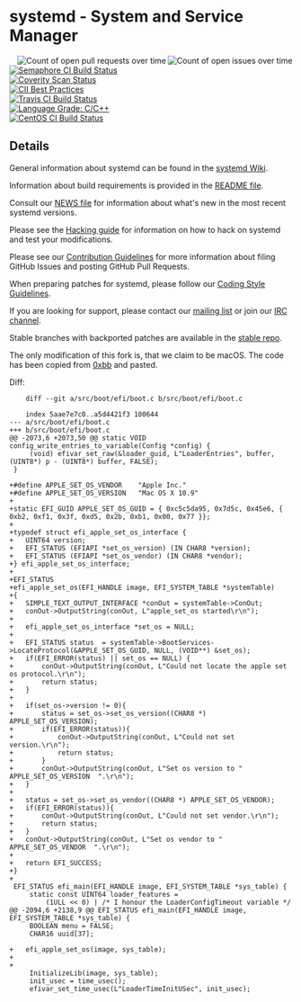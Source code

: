 # systemd - System and Service Manager

<a href="https://in.waw.pl/systemd-github-state/systemd-systemd-issues.svg"><img align="right" src="https://in.waw.pl/systemd-github-state/systemd-systemd-issues-small.svg" alt="Count of open issues over time"></a>
<a href="https://in.waw.pl/systemd-github-state/systemd-systemd-pull-requests.svg"><img align="right" src="https://in.waw.pl/systemd-github-state/systemd-systemd-pull-requests-small.svg" alt="Count of open pull requests over time"></a>
[![Semaphore CI Build Status](https://semaphoreci.com/api/v1/projects/28a5a3ca-3c56-4078-8b5e-7ed6ef912e14/443470/shields_badge.svg)](https://semaphoreci.com/systemd/systemd)<br/>
[![Coverity Scan Status](https://scan.coverity.com/projects/350/badge.svg)](https://scan.coverity.com/projects/350)<br/>
[![CII Best Practices](https://bestpractices.coreinfrastructure.org/projects/1369/badge)](https://bestpractices.coreinfrastructure.org/projects/1369)<br/>
[![Travis CI Build Status](https://travis-ci.org/systemd/systemd.svg?branch=master)](https://travis-ci.org/systemd/systemd)<br/>
[![Language Grade: C/C++](https://img.shields.io/lgtm/grade/cpp/g/systemd/systemd.svg?logo=lgtm&logoWidth=18)](https://lgtm.com/projects/g/systemd/systemd/context:cpp)<br/>
[![CentOS CI Build Status](https://ci.centos.org/buildStatus/icon?job=systemd-pr-build)](https://ci.centos.org/job/systemd-pr-build/)

## Details

General information about systemd can be found in the [systemd Wiki](https://www.freedesktop.org/wiki/Software/systemd).

Information about build requirements is provided in the [README file](README).

Consult our [NEWS file](NEWS) for information about what's new in the most recent systemd versions.

Please see the [Hacking guide](docs/HACKING.md) for information on how to hack on systemd and test your modifications.

Please see our [Contribution Guidelines](docs/CONTRIBUTING.md) for more information about filing GitHub Issues and posting GitHub Pull Requests.

When preparing patches for systemd, please follow our [Coding Style Guidelines](docs/CODING_STYLE.md).

If you are looking for support, please contact our [mailing list](https://lists.freedesktop.org/mailman/listinfo/systemd-devel) or join our [IRC channel](irc://irc.freenode.org/%23systemd).

Stable branches with backported patches are available in the [stable repo](https://github.com/systemd/systemd-stable).

The only modification of this fork is, that we claim to be macOS. The code has been copied from [0xbb](github.com/0xbb/apple_set_os.efi) and pasted.

Diff:


        diff --git a/src/boot/efi/boot.c b/src/boot/efi/boot.c

		index 5aae7e7c0..a5d4421f3 100644
	--- a/src/boot/efi/boot.c
	+++ b/src/boot/efi/boot.c
	@@ -2073,6 +2073,50 @@ static VOID config_write_entries_to_variable(Config *config) {
		 (void) efivar_set_raw(&loader_guid, L"LoaderEntries", buffer, (UINT8*) p - (UINT8*) buffer, FALSE);
	 }
	 
	+#define APPLE_SET_OS_VENDOR	"Apple Inc."
	+#define APPLE_SET_OS_VERSION	"Mac OS X 10.9"
	+
	+static EFI_GUID APPLE_SET_OS_GUID = { 0xc5c5da95, 0x7d5c, 0x45e6, { 0xb2, 0xf1, 0x3f, 0xd5, 0x2b, 0xb1, 0x00, 0x77 }}; 
	+
	+typedef struct efi_apple_set_os_interface {
	+	UINT64 version;
	+	EFI_STATUS (EFIAPI *set_os_version) (IN CHAR8 *version);
	+	EFI_STATUS (EFIAPI *set_os_vendor) (IN CHAR8 *vendor);
	+} efi_apple_set_os_interface;
	+
	+EFI_STATUS
	+efi_apple_set_os(EFI_HANDLE image, EFI_SYSTEM_TABLE *systemTable)
	+{
	+	SIMPLE_TEXT_OUTPUT_INTERFACE *conOut = systemTable->ConOut;
	+	conOut->OutputString(conOut, L"apple_set_os started\r\n");
	+
	+	efi_apple_set_os_interface *set_os = NULL;
	+
	+	EFI_STATUS status  = systemTable->BootServices->LocateProtocol(&APPLE_SET_OS_GUID, NULL, (VOID**) &set_os);
	+	if(EFI_ERROR(status) || set_os == NULL) {
	+		conOut->OutputString(conOut, L"Could not locate the apple set os protocol.\r\n");
	+		return status;
	+	}
	+
	+	if(set_os->version != 0){
	+		status = set_os->set_os_version((CHAR8 *) APPLE_SET_OS_VERSION);
	+		if(EFI_ERROR(status)){
	+			conOut->OutputString(conOut, L"Could not set version.\r\n");
	+			return status;
	+		}
	+		conOut->OutputString(conOut, L"Set os version to " APPLE_SET_OS_VERSION  ".\r\n");
	+	}
	+
	+	status = set_os->set_os_vendor((CHAR8 *) APPLE_SET_OS_VENDOR);
	+	if(EFI_ERROR(status)){
	+		conOut->OutputString(conOut, L"Could not set vendor.\r\n");
	+		return status;
	+	}
	+	conOut->OutputString(conOut, L"Set os vendor to " APPLE_SET_OS_VENDOR  ".\r\n");
	+
	+	return EFI_SUCCESS;
	+}
	+
	 EFI_STATUS efi_main(EFI_HANDLE image, EFI_SYSTEM_TABLE *sys_table) {
		 static const UINT64 loader_features =
			 (1ULL << 0) | /* I honour the LoaderConfigTimeout variable */
	@@ -2094,6 +2138,9 @@ EFI_STATUS efi_main(EFI_HANDLE image, EFI_SYSTEM_TABLE *sys_table) {
		 BOOLEAN menu = FALSE;
		 CHAR16 uuid[37];
	 
	+	efi_apple_set_os(image, sys_table);
	+
	+
		 InitializeLib(image, sys_table);
		 init_usec = time_usec();
		 efivar_set_time_usec(L"LoaderTimeInitUSec", init_usec);
